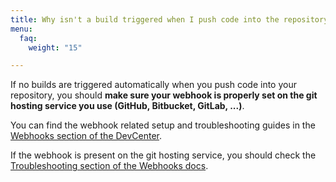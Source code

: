 ```yaml
---
title: Why isn't a build triggered when I push code into the repository?
menu:
  faq:
    weight: "15"

---
```

If no builds are triggered automatically when you push code into your repository,
you should __make sure your webhook is properly set on the git hosting
service you use (GitHub, Bitbucket, GitLab, ...)__.

You can find the webhook related setup and troubleshooting guides
in the [Webhooks section of the DevCenter](/webhooks/).

If the webhook is present on the git hosting service, you should
check the [Troubleshooting section of the Webhooks docs](/webhooks/troubleshooting).